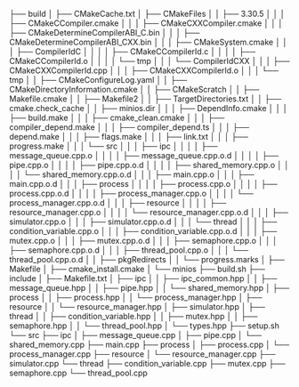├── build
│   ├── CMakeCache.txt
│   ├── CMakeFiles
│   │   ├── 3.30.5
│   │   │   ├── CMakeCCompiler.cmake
│   │   │   ├── CMakeCXXCompiler.cmake
│   │   │   ├── CMakeDetermineCompilerABI_C.bin
│   │   │   ├── CMakeDetermineCompilerABI_CXX.bin
│   │   │   ├── CMakeSystem.cmake
│   │   │   ├── CompilerIdC
│   │   │   │   ├── CMakeCCompilerId.c
│   │   │   │   ├── CMakeCCompilerId.o
│   │   │   │   └── tmp
│   │   │   └── CompilerIdCXX
│   │   │       ├── CMakeCXXCompilerId.cpp
│   │   │       ├── CMakeCXXCompilerId.o
│   │   │       └── tmp
│   │   ├── CMakeConfigureLog.yaml
│   │   ├── CMakeDirectoryInformation.cmake
│   │   ├── CMakeScratch
│   │   ├── Makefile.cmake
│   │   ├── Makefile2
│   │   ├── TargetDirectories.txt
│   │   ├── cmake.check_cache
│   │   ├── minios.dir
│   │   │   ├── DependInfo.cmake
│   │   │   ├── build.make
│   │   │   ├── cmake_clean.cmake
│   │   │   ├── compiler_depend.make
│   │   │   ├── compiler_depend.ts
│   │   │   ├── depend.make
│   │   │   ├── flags.make
│   │   │   ├── link.txt
│   │   │   ├── progress.make
│   │   │   └── src
│   │   │       ├── ipc
│   │   │       │   ├── message_queue.cpp.o
│   │   │       │   ├── message_queue.cpp.o.d
│   │   │       │   ├── pipe.cpp.o
│   │   │       │   ├── pipe.cpp.o.d
│   │   │       │   ├── shared_memory.cpp.o
│   │   │       │   └── shared_memory.cpp.o.d
│   │   │       ├── main.cpp.o
│   │   │       ├── main.cpp.o.d
│   │   │       ├── process
│   │   │       │   ├── process.cpp.o
│   │   │       │   ├── process.cpp.o.d
│   │   │       │   ├── process_manager.cpp.o
│   │   │       │   └── process_manager.cpp.o.d
│   │   │       ├── resource
│   │   │       │   ├── resource_manager.cpp.o
│   │   │       │   └── resource_manager.cpp.o.d
│   │   │       ├── simulator.cpp.o
│   │   │       ├── simulator.cpp.o.d
│   │   │       └── thread
│   │   │           ├── condition_variable.cpp.o
│   │   │           ├── condition_variable.cpp.o.d
│   │   │           ├── mutex.cpp.o
│   │   │           ├── mutex.cpp.o.d
│   │   │           ├── semaphore.cpp.o
│   │   │           ├── semaphore.cpp.o.d
│   │   │           ├── thread_pool.cpp.o
│   │   │           └── thread_pool.cpp.o.d
│   │   ├── pkgRedirects
│   │   └── progress.marks
│   ├── Makefile
│   ├── cmake_install.cmake
│   └── minios
├── build.sh
├── include
│   ├── Makefile.txt
│   ├── ipc
│   │   ├── ipc_common.hpp
│   │   ├── message_queue.hpp
│   │   ├── pipe.hpp
│   │   └── shared_memory.hpp
│   ├── process
│   │   ├── process.hpp
│   │   └── process_manager.hpp
│   ├── resource
│   │   └── resource_manager.hpp
│   ├── simulator.hpp
│   ├── thread
│   │   ├── condition_variable.hpp
│   │   ├── mutex.hpp
│   │   ├── semaphore.hpp
│   │   └── thread_pool.hpp
│   └── types.hpp
├── setup.sh
└── src
    ├── ipc
    │   ├── message_queue.cpp
    │   ├── pipe.cpp
    │   └── shared_memory.cpp
    ├── main.cpp
    ├── process
    │   ├── process.cpp
    │   └── process_manager.cpp
    ├── resource
    │   └── resource_manager.cpp
    ├── simulator.cpp
    └── thread
        ├── condition_variable.cpp
        ├── mutex.cpp
        ├── semaphore.cpp
        └── thread_pool.cpp

